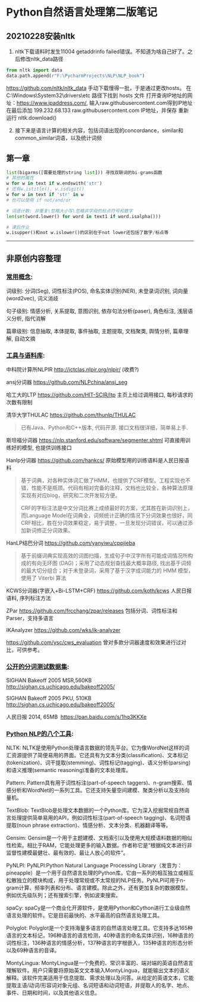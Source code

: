 # Python自然语言处理第二版笔记

## 20210228安装nltk
1. nltk下载语料时发生11004 getaddrinfo failed错误。不知道为啥自己好了。之后修改nltk_data路径
```Python
from nltk import data
data.path.append(r"F:\PycharmProjects\NLP\NLP_book") 
```
https://github.com/nltk/nltk_data 手动下载慢得一批，于是通过更改hosts。
在 C:\Windows\System32\drivers\etc 路径下找到 hosts 文件
打开查询IP地址的网址：https://www.ipaddress.com/, 输入raw.githubusercontent.com得到IP地址
在最后添加 199.232.68.133 raw.githubusercontent.com IP地址，并保存
重新运行 nltk.download()

2. 接下来是语言计算的相关内容，包括词语出现的concordance，similar和common_similar词语，以及统计词频

## 第一章

```Python
list(bigarms([需要处理的string list])) 寻找双联词的bi-grams函数
# 其他的属性
w for w in text if w.endswith('str')
# 还有w.istitle(), w.isdigit()
w for w in text if 'str' in w
# 也可以使用 if not/and/or

# 词语计数: 非重复\忽略大小写\忽略非字母的标点符号和数字
len(set(word.lower() for word in text1 if word.isalpha()))

# 课后作业
w.isupper()和not w.islower()的区别在于not lower还包括了数字/标点等
```


---

## 非原创内容整理
### <u>常用概念</u>: 

词级别: 分词(Seg), 词性标注(POS), 命名实体识别(NER), 未登录词识别, 词向量(word2vec), 词义消歧

句子级别: 情感分析, 关系提取, 意图识别, 依存句法分析(paser), 角色标注, 浅层语义分析, 指代消解

篇章级别: 信息抽取, 本体提取, 事件抽取, 主题提取, 文档聚类, 舆情分析, 篇章理解, 自动文摘

### <u>工具与语料库</u>:

中科院计算所NLPIR http://ictclas.nlpir.org/nlpir/ (收费?)

ansj分词器 https://github.com/NLPchina/ansj_seg

哈工大的LTP https://github.com/HIT-SCIR/ltp 主页上给过调用接口, 每秒请求的次数有限制

清华大学THULAC https://github.com/thunlp/THULAC 

> 已有Java、Python和C++版本, 代码开源. 接口文档很详细，简单易上手. 

斯坦福分词器 https://nlp.stanford.edu/software/segmenter.shtml 可直接用训练好的模型, 也提供训练接口

Hanlp分词器 https://github.com/hankcs/ 原始模型用的训练语料是人民日报语料

> 基于词典，对各种实体词汇做了HMM，也提供了CRF模型。工程实现也不错，性能不是瓶颈。代码有相对完备的注释，文档也比较全，各种算法原理实现有对应blog，研究和二次开发较方便。
>
> CRF的字标注法是中文分词比赛上成绩最好的方案，尤其胜在新词识别上，而Language Model在词典全，词频统计正确的情况下分词效果也很好，同CRF相比，胜在分词效果稳定，易于调整，一旦发现分词错误，可以通过添加新词修正分词效果。

HanLP结巴分词 https://github.com/yanyiwu/cppjieba

> 基于前缀词典实现高效的词图扫描，生成句子中汉字所有可能成词情况所构成的有向无环图 (DAG)；采用了动态规划查找最大概率路径, 找出基于词频的最大切分组合；对于未登录词，采用了基于汉字成词能力的 HMM 模型，使用了 Viterbi 算法

KCWS分词器(字嵌入+Bi-LSTM+CRF) https://github.com/koth/kcws 人民日报语料, 序列标注方法

ZPar https://github.com/frcchang/zpar/releases 包括分词、词性标注和Parser，支持多语言

IKAnalyzer https://github.com/wks/ik-analyzer

https://github.com/ysc/cws_evaluation 曾对多款分词器速度和效果进行过对比，可供参考。

### <u>公开的分词测试数据集</u>: 

SIGHAN Bakeoff 2005 MSR,560KB  http://sighan.cs.uchicago.edu/bakeoff2005/

SIGHAN Bakeoff 2005 PKU, 510KB  http://sighan.cs.uchicago.edu/bakeoff2005/

人民日报 2014, 65MB  https://pan.baidu.com/s/1hq3KKXe

### <u>Python NLP的八个工具</u>: 

NLTK: NLTK是使用Python处理语言数据的领先平台。它为像WordNet这样的词汇资源提供了简便易用的界面。它还具有为文本分类(classification)、文本标记(tokenization)、词干提取(stemming)、词性标记(tagging)、语义分析(parsing)和语义推理(semantic reasoning)准备的文本处理库。

Pattern: Pattern具有用于词性标注(part-of-speech taggers)、n-gram搜索、情感分析和WordNet的一系列工具。它还支持矢量空间建模、聚类分析以及支持向量机。

TextBlob: TextBlob是处理文本数据的一个Python库。它为深入挖掘常规自然语言处理提供简单易用的API，例如词性标注(part-of-speech tagging)、名词短语提取(noun phrase extraction)、情感分析、文本分类、机器翻译等等。

Gensim: Gensim是一个用于主题建模、文档索引以及使用大规模语料数据的相似性检索。相比于RAM，它能处理更多的输入数据。作者称它是“根据纯文本进行非监督性建模最健壮、最有效的、最让人放心的软件”。

PyNLPl: PyNLPl:Python Natural Language Processing Library（发音为：pineapple）是一个用于自然语言处理的Python库。它由一系列的相互独立或相互松散独立的模块构成，用于处理常规或不太常规的NLP任务。PyNLPl可用于n-gram计算、频率列表和分布、语言建模。除此之外，还有更加复杂的数据模型，例如优先级队列；还有搜索引擎，例如波束搜索。

spaCy: spaCy是一个商业化开源软件，是使用Python和Cython进行工业级自然语言处理的软件。它是目前最快的、水平最高的自然语言处理工具。

Polyglot: Polyglot是一个支持海量多语言的自然语言处理工具。它支持多达165种语言的文本标记，196种语言的语言检测，40种语言的命名实体识别，16种语言的词性标注，136种语言的情感分析，137种语言的字根嵌入，135种语言的形态分析以及69种语言的音译。

MontyLingua: MontyLingua是一个免费的、常识丰富的、端对端的英语自然语言理解软件。用户只需要将原始英文文本输入MontyLingua，就能输出文本的语义解释。该软件完美适用于信息提取、需求处理以及问答。从给定的英语文本，它能提取主语/动词/形容词对象元组、名词短语和动词短语，并提取人的名字、地点、事件、日期和时间，以及其他语义信息。
